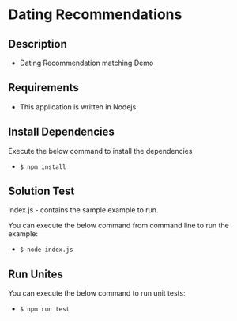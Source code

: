 # Dating Recommendations

## Description
- Dating Recommendation matching Demo 

## Requirements
- This application is written in Nodejs

## Install Dependencies
Execute the below command to install the dependencies
- `$ npm install`

## Solution Test
index.js - contains the sample example to run. 

You can execute the below command from command line to run the example:  
- `$ node index.js`

## Run Unites
You can execute the below command to run unit tests:  
- `$ npm run test`
